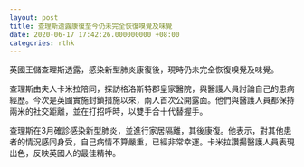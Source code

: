 ```yaml
---
layout: post
title: 查理斯透露康復至今仍未完全恢復嗅覺及味覺
date: 2020-06-17 17:42:26.000000000 +08:00
categories: rthk
---
```


英國王儲查理斯透露，感染新型肺炎康復後，現時仍未完全恢復嗅覺及味覺。

查理斯由夫人卡米拉陪同，探訪格洛斯特郡皇家醫院，與醫護人員討論自己的患病經歷。今次是英國實施封鎖措施以來，兩人首次公開露面。他們與醫護人員都保持兩米的社交距離，並在打招呼時，以雙手合十代替握手。

查理斯在3月確診感染新型肺炎，並進行家居隔離，其後康復。他表示，對其他患者的情況感同身受，自己病情不算嚴重，已經非常幸運。卡米拉讚揚醫護人員表現出色，反映英國人的最佳精神。
